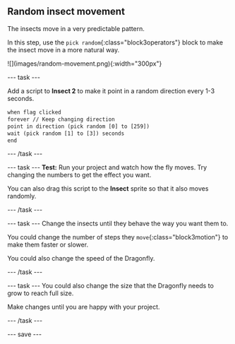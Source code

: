 ## Random insect movement

<div style="display: flex; flex-wrap: wrap">
<div style="flex-basis: 200px; flex-grow: 1; margin-right: 15px;">
The insects move in a very predictable pattern. 

In this step, use the `pick random`{:class="block3operators"} block to make the insect move in a more natural way.
</div>
<div>
![](images/random-movement.png){:width="300px"}
</div>
</div>

--- task ---

Add a script to **Insect 2** to make it point in a random direction every 1-3 seconds. 

```blocks3
when flag clicked
forever // Keep changing direction
point in direction (pick random [0] to [259])
wait (pick random [1] to [3]) seconds
end
```

--- /task ---

--- task ---
**Test:** Run your project and watch how the fly moves. Try changing the numbers to get the effect you want. 

You can also drag this script to the **Insect** sprite so that it also moves randomly.

--- /task ---

--- task ---
Change the insects until they behave the way you want them to. 

You could change the number of steps they `move`{:class="block3motion"} to make them faster or slower.

You could also change the speed of the Dragonfly. 

--- /task ---

--- task ---
You could also change the size that the Dragonfly needs to grow to reach full size.

Make changes until you are happy with your project.

--- /task ---

--- save ---